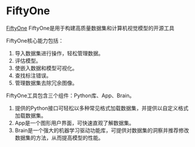 # FiftyOne

[FiftyOne](https://voxel51.com/docs/fiftyone/index.html)  FiftyOne是用于构建高质量数据集和计算机视觉模型的开源工具

FiftyOne核心能力包括：

1. 导入数据集进行操作，轻松管理数据。
2. 评估模型。
3. 使嵌入数据和模型可视化。
4. 查找标注错误。
5. 管理数据集去除冗余图像。

FiftyOne工具包含三个组件：Python库、App、Brain。

1. 提供的Python接口可轻松以多种常见格式加载数据集，并提供以自定义格式加载数据集。
2. App是一个图形用户界面，可快速直观了解数据集。
3. Brain是一个强大的机器学习驱动功能库，可提供对数据集的洞察并推荐修改数据集的方法，从而提高模型的性能。